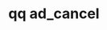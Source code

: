 ---
category: ad
command: ad_cancel
optional_options: []
permalink: /qq-cli-command-guide/ad/ad_cancel.html
positional_options: []
sidebar: qq_cli_command_reference_sidebar
summary: This section explains how to use the <code>qq ad_cancel</code> command.
synopsis: Cancel current AD join/leave operation and clear errors
title: qq ad_cancel
usage: qq ad_cancel [-h]
zendesk_source: qq CLI Command Guide

---